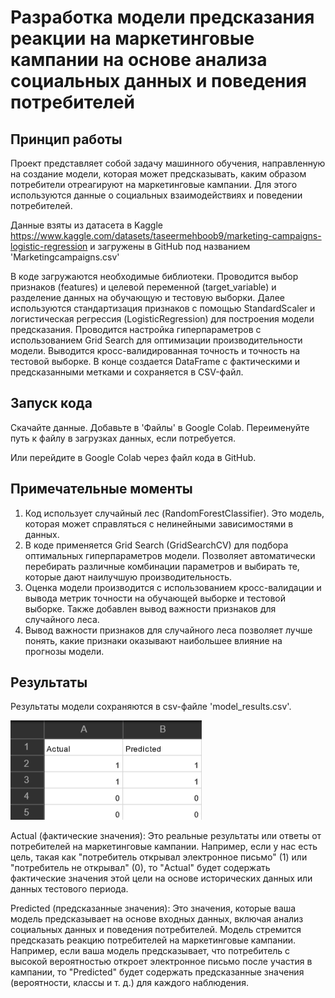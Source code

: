 # Разработка модели предсказания реакции на маркетинговые кампании на основе анализа социальных данных и поведения потребителей
## Принцип работы

Проект представляет собой задачу машинного обучения, направленную на создание модели, которая может предсказывать, каким образом потребители отреагируют на маркетинговые кампании. Для этого используются данные о социальных взаимодействиях и поведении потребителей. 

Данные взяты из датасета в Kaggle https://www.kaggle.com/datasets/taseermehboob9/marketing-campaigns-logistic-regression и загружены в GitHub под названием 'Marketingcampaigns.csv'

В коде загружаются необходимые библиотеки. Проводится выбор признаков (features) и целевой переменной (target_variable) и разделение данных на обучающую и тестовую выборки. Далее используются стандартизация признаков с помощью StandardScaler и логистическая регрессия (LogisticRegression) для построения модели предсказания. Проводится настройка гиперпараметров с использованием Grid Search для оптимизации производительности модели. Выводится кросс-валидированная точность и точность на тестовой выборке. В конце создается DataFrame с фактическими и предсказанными метками и сохраняется в CSV-файл.

## Запуск кода
Скачайте данные. Добавьте в 'Файлы' в Google Colab. Переименуйте путь к файлу в загрузках данных, если потребуется.

Или перейдите в Google Colab через файл кода в GitHub.

## Примечательные моменты
1. Код использует случайный лес (RandomForestClassifier). Это модель, которая может справляться с нелинейными зависимостями в данных.
2. В коде применяется Grid Search (GridSearchCV) для подбора оптимальных гиперпараметров модели. Позволяет автоматически перебирать различные комбинации параметров и выбирать те, которые дают наилучшую производительность.
3. Оценка модели производится с использованием кросс-валидации и вывода метрик точности на обучающей выборке и тестовой выборке. Также добавлен вывод важности признаков для случайного леса.
4. Вывод важности признаков для случайного леса позволяет лучше понять, какие признаки оказывают наибольшее влияние на прогнозы модели.

## Результаты
Результаты модели сохраняются в csv-файле 'model_results.csv'.

![Alt-текст](Result.png )

Actual (фактические значения): Это реальные результаты или ответы от потребителей на маркетинговые кампании. Например, если у нас есть цель, такая как "потребитель открывал электронное письмо" (1) или "потребитель не открывал" (0), то "Actual" будет содержать фактические значения этой цели на основе исторических данных или данных тестового периода.

Predicted (предсказанные значения): Это значения, которые ваша модель предсказывает на основе входных данных, включая анализ социальных данных и поведения потребителей. Модель стремится предсказать реакцию потребителей на маркетинговые кампании. Например, если ваша модель предсказывает, что потребитель с высокой вероятностью откроет электронное письмо после участия в кампании, то "Predicted" будет содержать предсказанные значения (вероятности, классы и т. д.) для каждого наблюдения.








